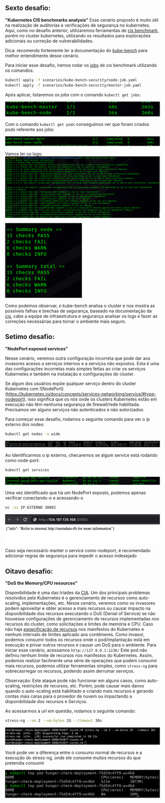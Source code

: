 ## Sexto desafio:
**"Kubernetes CIS benchmarks analysis"**
Esse cenário proposto é muito útil na realização de auditorias e verificações de segurança no kubernetes. Aqui, como no desafio anterior, utilizaremos ferramentas de [cis benchmark](https://www.cisecurity.org/cis-benchmarks), porém no cluster kubernetes, utilizando os resultados para explorações adicionais ou correção de vulnerabilidades.

Dica: recomendo fortemente ler a documentação do [kube-bench](https://github.com/aquasecurity/kube-bench) para melhor entendimento desse cenário.

Para iniciar esse desafio, iremos rodar os [jobs](https://kubernetes.io/docs/concepts/workloads/controllers/job/) de cis benchmark utilizando os comandos:

``` bash
kubectl apply -f scenarios/kube-bench-security/node-job.yaml
kubectl apply -f scenarios/kube-bench-security/master-job.yaml
```
Após aplicar, listaremos os jobs com o comando `kubectl get jobs`:

![get-jobs](images/get-jobs.png)

Com o comando `kubectl get pods` conseguimos ver que foram criados pods referente aos jobs:

![get-pods](images/get-pods-kube-bench.png)

Vamos ler os logs:
![kube-bench-logs](images/kube-bench-logs.png)

![kube-bench-resultados](images/kube-bench-resultados.png)

Como podemos observar, o kube-bench analisa o cluster e nos mostra as possíveis falhas e brechas de segurança, baseado na documentação da [cis](https://www.cisecurity.org/benchmark/kubernetes), cabe a equipe de infraestrutura e segurança analisar os logs e fazer as correções necessárias para tornar o ambiente mais seguro.


## Setimo desafio:
**"NodePort exposed services"**

Nesse cenário, veremos outra configuração incorreta que pode dar aos invasores acesso a serviços internos e a serviços não expostos. Esta é uma das configurações incorretas mais simples feitas ao criar os serviços Kubernetes e também na instalação e configurações do cluster.

Se algum dos usuários expõe qualquer serviço dentro do cluster Kubernetes com ![NodePort}(https://kubernetes.io/docs/concepts/services-networking/service/#type-nodeport), isso significa que os nós onde os clusters Kubernetes estão em execução não têm nenhuma segurança de firewall/rede habilitada. Precisamos ver alguns serviços não autenticados e não autorizados.

Para começar esse desafio, rodamos o seguinte comando para ver o ip externo dos nodes:

``` bash
kubectl get nodes -o wide
```

![get-nodes](images/get-nodes-externo.png)

Ao identificarmos o ip externo, checaremos se algum service está rodando como node-port:
``` bash
kubectl get services
```

![get-svc-nodeport](images/get-svc-nodeport.png)

Uma vez identificado que há um NodePort exposto, podemos apenas verificar conectando-o e acessando-o
``` bash
nc -zv IP-EXTERNO 30003
```

![acessando-nodeport](images/acessando-nodeport.png)

Caso seja necessário manter o service como nodeport, é recomendado adicionar regras de segurança para impedir o acesso indesejado



## Oitavo desafio:
**"DoS the Memory/CPU resources"**

Disponibilidade é uma das tríades da [CIA](https://www.institutedata.com/blog/cia-in-cyber-security/#:~:text=Availability%2C%20the%20final%20component%20of,backups%20to%20prevent%20data%20loss.). Um dos principais problemas resolvidos pelo Kubernetes é o gerenciamento de recursos como auto-scaling, implementações, etc. Nesse cenário, veremos como os invasores podem aproveitar e obter acesso a mais recursos ou causar impacto na disponibilidade dos recursos executando o DoS (Denial of Service) se não houvesse configurações de gerenciamento de recursos implementadas nos recursos do cluster, como solicitações e limites de memória e CPU.
Caso não haja [especificação de recursos](https://kubernetes.io/docs/concepts/configuration/manage-resources-containers/) nos manifestos do Kubernetes e nenhum intervalo de limites aplicado aos contêineres. Como invasor, podemos consumir todos os recursos onde o pod/implantação está em execução e privar outros recursos e causar um DoS para o ambiente.
Para iniciar esse cenário, acessamos `http://127.0.0.1:1236/`
Este pod não definiu nenhum limite de recursos nos manifestos do Kubernetes. Assim, podemos realizar facilmente uma série de operações que podem consumir mais recursos, podemos utilizar ferramentas simples, como `stress-ng` para sobrecasrregar os recursos, podendo assim derrumar serviços.

Observação:
Este ataque pode não funcionar em alguns casos, como auto-scaling, restrições de recursos, etc. Porém, pode causar mais danos quando o auto-scaling está habilitado e criando mais recursos e gerando contas mais caras para o provedor de nuvem ou impactando a disponibilidade dos recursos e Serviços.

Ao acessarmos a url em questão, rodamos o seguinte comando:
``` bash
stress-ng --vm 2 --vm-bytes 2G --timeout 30s
```
![stress-testiung](images/stress-testing.png)

Você pode ver a diferença entre o consumo normal de recursos e a execução do stress-ng, onde ele consome muitos recursos do que pretendia consumir

![top-pod-recursos](images/top-pod-recursos.png)